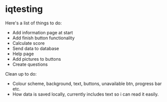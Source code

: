 # iqtesting
Here's a list of things to do:
  - Add information page at start
  - Add finish button functionality
  - Calculate score
  - Send data to database
  - Help page
  - Add pictures to buttons
  - Create questions

Clean up to do:
  - Colour scheme, background, text, buttons, unavailable btn, progress bar etc.
  - How data is saved locally, currently includes text so i can read it easily.
